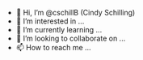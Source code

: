 - 👋 Hi, I’m @cschillB (Cindy Schilling)
- 👀 I’m interested in ...
- 🌱 I’m currently learning ...
- 💞️ I’m looking to collaborate on ...
- 📫 How to reach me ...

<!---
cschillB/cschillB is a ✨ special ✨ repository because its `README.md` (this file) appears on your GitHub profile.
You can click the Preview link to take a look at your changes.
--->
